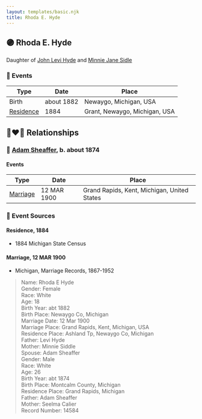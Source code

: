 ```yaml
---
layout: templates/basic.njk
title: Rhoda E. Hyde
---
```

## 🟣 Rhoda E. Hyde

Daughter of [John Levi Hyde](/people/2/23020300) and [Minnie Jane Sidle](/people/7/73883806)

### 📆 Events

Type | Date | Place
------ | ------ | ------
Birth | about 1882 | Newaygo, Michigan, USA
[Residence](#event-65ae32b4-9bad-492c-8ff9-f9df8e215233) | 1884 | Grant, Newaygo, Michigan, USA

## 👩‍❤️‍👨 Relationships

### 🔵 [Adam Sheaffer](/people/7/75217724), b. about 1874

#### Events

Type | Date | Place
------ | ------ | ------
[Marriage](#event-4d510ade-a5e2-4e18-b03d-b88b7f7b235b) | 12 MAR 1900 | Grand Rapids, Kent, Michigan, United States
### 📰 Event Sources

#### <a id="event-65ae32b4-9bad-492c-8ff9-f9df8e215233"></a> Residence, 1884
* 1884 Michigan State Census

#### <a id="event-4d510ade-a5e2-4e18-b03d-b88b7f7b235b"></a> Marriage, 12 MAR 1900
* Michigan, Marriage Records, 1867-1952
>   
  > Name: Rhoda E Hyde  
  > Gender: Female  
  > Race: White  
  > Age: 18  
  > Birth Year: abt 1882  
  > Birth Place: Newaygo Co, Michigan  
  > Marriage Date: 12 Mar 1900  
  > Marriage Place: Grand Rapids, Kent, Michigan, USA  
  > Residence Place: Ashland Tp, Newaygo Co, Michigan  
  > Father: Levi Hyde  
  > Mother: Minnie Siddle  
  > Spouse: Adam Sheaffer  
  > Gender: Male  
  > Race: White  
  > Age: 26  
  > Birth Year: abt 1874  
  > Birth Place: Montcalm County, Michigan  
  > Residence Place: Grand Rapids, Michigan  
  > Father: Adam Sheaffer  
  > Mother: Seelma Calier  
  > Record Number: 14584